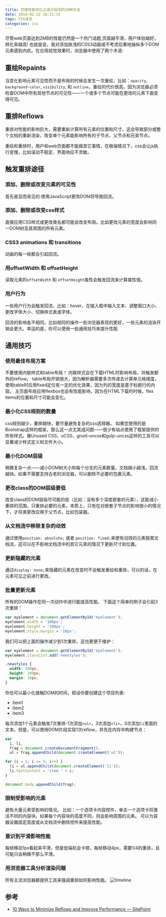 ```yaml
---
title: 页面性能优化之减少回流的10种方法
date: 2019-02-22 16:31:15
tags: CSS译文
categories: css
---
```


尽管web页面达到2MB的性能仍然是一个热门话题,页面越平滑，用户体验越好，转化率越高!
也就是说，我对添加肤浅的CSS3动画或不考虑后果地操纵多个DOM元素感到内疚。在应用视觉效果时，浏览器中使用了两个术语:

## 重绘Repaints
当变化影响元素可见性而不是布局的时候会发生一次重绘，比如：`opacity`, `background-color`, `visibility`, 和 `outline`，重绘的代价很高，因为浏览器必须检查DOM中所有其他节点的可见性——一个或多个节点可能在更改的元素下面变得可见。

## 重排Reflows
重排对性能的影响巨大，需要重新计算所有元素的位置和尺寸，这会导致部分或整个文档的重新渲染，改变单个元素能影响所有的子节点、父节点和兄弟节点。

重绘和重排时，用户和web页面都不能做其它事情，在极端情况下，css会让js执行变慢，比如滚动不稳定、界面响应不灵敏。

## 触发重排途径

### 添加、删除或改变元素的可见性
首先是显而易见的:使用JavaScript更改DOM将导致回流。

### 添加、删除或改变css样式
直接应用CSS样式或更改类名都可能会改变布局。比如更改元素的宽度会影响同一DOM树及其周围的所有元素。

### CSS3 animations 和 transitions
动画的每一帧都会引起回流。

### 用offsetWidth 和 offsetHeight
读取元素的`offsetWidth` 和 `offsetHeight`属性会触发回流来计算属性值。

### 用户行为
一些用户行为会触发回流，比如：hover、在输入框中输入文本、调整窗口大小、更改字体大小、切换样式表或字体。

回流的影响各不相同，比如相同的操作一些浏览器表现的更好，一些元素的渲染开销会更大。幸运的是，你可以使用一些通用技巧来提升性能.

## 通用技巧

### 使用最佳布局方案
不要使用内联样式和table布局！
内联样式会在下载HTML时影响布局，并触发额外的reflow。
table布局开销很大，因为解析器需要多次传递去计算单元格维度，使用table时应用fixed定位有一定的优化效果，因为列的宽度是基于标题行的内容。
主页面布局应用flexbox也会有性能影响，因为在HTML下载的时候，flex items的位置和尺寸可能会变化。


### 最小化CSS规则的数量
css规则越少，重排越快，要尽量避免复杂的css选择器。
如果您使用的是Bootstrap这样的框架，那么这一点尤其成问题——很少有站点使用了框架提供的所有样式。像Unused CSS、uCSS、grunt-uncss和gulp-uncss这样的工具可以显著减少样式定义和文件大小。

### 最小化DOM层级
稍微复杂一点——减小DOM树大小和每个分支的元素数量。文档越小越浅，回流越快。如果不需要支持古老的浏览器，可以删除不必要的包裹元素。

### 更改class的DOM层级要低
改变class的DOM层级尽可能的低（比如：没有多个深度嵌套的元素），这能减小重排的范围，只重排必要的元素，本质上，只有在对嵌套子节点的影响很小的情况下，才将类更改应用于父节点，比如包装器。

### 从文档流中移除复杂的动效
通过使用`position: absolute;` 或者 `position: fixed;`来使有动效的元素脱离文档流，这可以在不影响文档流中的其它元素的情况下更新尺寸和位置。

### 更新隐藏的元素
通过`display: none;`来隐藏的元素在改变时不会触发重绘和重排，可以的话，在元素可见之前进行更改。

### 批量更新元素
所有的DOM操作在同一次动作中进行能提高性能。
下面这个简单的例子会引起3次重排：

```javascript
var myelement = document.getElementById('myelement');
myelement.width = '100px';
myelement.height = '200px';
myelement.style.margin = '10px';
```

我们可以把上面的操作减少到1次重排，这也更便于维护：

```javascript
var myelement = document.getElementById('myelement');
myelement.classList.add('newstyles');
```

```css
.newstyles {
  width: 100px;
  height: 200px;
  margin: 10px;
}
```

你也可以最小化接触DOM的时间，假设你要创建这个项目列表:
* item1
* item2
* item3

每次添加1个元素会触发7次重排-1次添加`<ul>`，3次添加`<li>`，3次添加`li`里面的文本。但是，可以使用DOM片段实现1次reflow，并先在内存中构建节点：

```javascript
var
  i, li,
  frag = document.createDocumentFragment(),
  ul = frag.appendChild(document.createElement('ul'));

for (i = 1; i <= 3; i++) {
  li = ul.appendChild(document.createElement('li'));
  li.textContent = 'item ' + i;
}

document.body.appendChild(frag);
```

### 限制受影响的元素
避免大量元素受影响的情况。
比如：一个选项卡内容控件，单击一个选项卡将激活不同的内容块。如果每个内容块的高度不同，则会影响周围的元素。
可以为容器设置固定高度或从文档流中删除控件来提高性能。

### 意识到平滑影响性能
每帧移动1px看起来平滑，但是低端机会卡顿，每帧移动4px，需要1/4的重排，且可能只会稍微不那么平滑。

### 用浏览器工具分析渲染问题
所有主流浏览器都提供工具来强调重排如何影响性能。
![timeline](/img/timeline.png)

## 参考
* [10 Ways to Minimize Reflows and Improve Performance — SitePoint](https://www.sitepoint.com/10-ways-minimize-reflows-improve-performance/)
